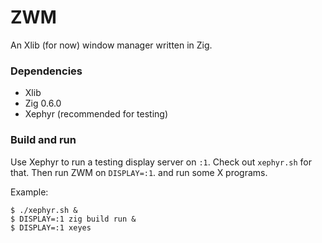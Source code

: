 # ZWM

An Xlib (for now) window manager written in Zig.

### Dependencies

 * Xlib
 * Zig 0.6.0
 * Xephyr (recommended for testing)

### Build and run

Use Xephyr to run a testing display server on `:1`. Check out `xephyr.sh` for that.
Then run ZWM on `DISPLAY=:1`. and run some X programs.

Example:

```
$ ./xephyr.sh &
$ DISPLAY=:1 zig build run &
$ DISPLAY=:1 xeyes
```

